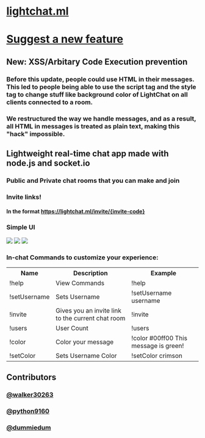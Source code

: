 # [lightchat.ml](https://lightchat.ml)

# [Suggest a new feature](https://lightchat.ml/suggestions)

## New: XSS/Arbitary Code Execution prevention
### Before this update, people could use HTML in their messages. This led to people being able to use the script tag and the style tag to change stuff like background color of LightChat on all clients connected to a room. 
### We restructured the way we handle messages, and as a result, all HTML in messages is treated as plain text, making this "hack" impossible.

## Lightweight real-time chat app made with node.js and socket.io
### Public and Private chat rooms that you can make and join
### Invite links!
#### In the format https://lightchat.ml/invite/{invite-code}
### Simple UI
![](https://github.com/Walker30263/lightchat/blob/main/assets/ui-screenshots/ui_v1-1.png?raw=true)
![](https://github.com/Walker30263/lightchat/blob/main/assets/ui-screenshots/chat-ui_v1-1.png?raw=true)
![](https://github.com/Walker30263/lightchat/blob/main/assets/ui-screenshots/gettingInvited-ui_v1-1.png?raw=true)
### In-chat Commands to customize your experience:
<table>
          <tr>
            <th>Name</th>
            <th>Description</th>
            <th>Example</th>
          </tr>
          <tr>
            <td>!help</td>
            <td>View Commands</td>
            <td>!help</td>
          </tr>
          <tr>
            <td>!setUsername</td>
            <td>Sets Username</td>
            <td>!setUsername username</td>
          </tr>
          <tr>
            <td>!invite</td>
            <td>Gives you an invite link to the current chat room</td>
            <td>!invite</td>
          </tr>
          <tr>
            <td>!users</td>
            <td>User Count</td>
            <td>!users</td>
          </tr>
          <tr>
            <td>!color</td>
            <td>Color your message</td>
            <td>!color #00ff00 This message is green!</td>
          </tr>
          <tr>
            <td>!setColor</td>
            <td>Sets Username Color</td>
            <td>!setColor crimson</td>
          </tr>
        </table>

## Contributors
### [@walker30263](https://github.com/walker30263)
### [@python9160](https://github.com/python9160)
### [@dummiedum](https://github.com/dummiedum)
